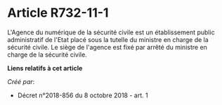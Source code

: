 # Article R732-11-1

L'Agence du numérique de la sécurité civile est un établissement public administratif de l'Etat placé sous la tutelle du
ministre en charge de la sécurité civile. Le siège de l'agence est fixé par arrêté du ministre en charge de la sécurité
civile.

**Liens relatifs à cet article**

_Créé par_:

  - Décret n°2018-856 du 8 octobre 2018 - art. 1
